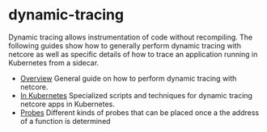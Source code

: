 # dynamic-tracing

Dynamic tracing allows instrumentation of code without recompiling.  The following guides show how to generally perform dynamic tracing with netcore as well as specific details of how to trace an application running in Kubernetes from a sidecar.

- [Overview](./overview.md)
  General guide on how to perform dynamic tracing with netcore.
- [In Kubernetes](./kubernetes.md)
  Specialized scripts and techniques for dynamic tracing netcore apps in Kubernetes.
- [Probes](./probes.md)
  Different kinds of probes that can be placed once a the address of a function is determined